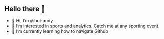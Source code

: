 ## Hello there 👋

- 👋 Hi, I’m @boi-andy
- 👀 I’m interested in sports and analytics. Catch me at any sporting event.
- 🌱 I’m currently learning how to navigate Github

<!---
boi-andy/boi-andy is a ✨ special ✨ repository because its `README.md` (this file) appears on your GitHub profile.
You can click the Preview link to take a look at your changes.
--->
